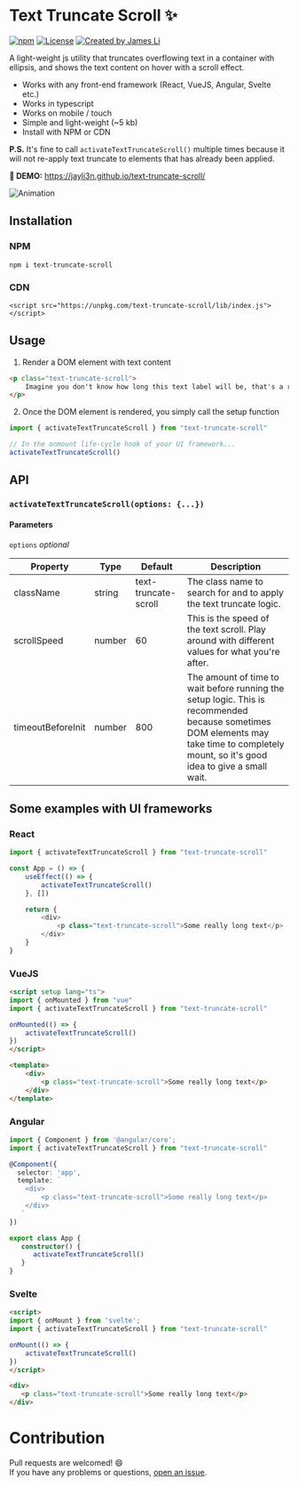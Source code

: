 # Text Truncate Scroll ✨

<a href="https://www.npmjs.com/package/text-truncate-scroll" rel="nofollow"><img src="https://img.shields.io/npm/v/text-truncate-scroll" alt="npm"></a>
<a href="https://opensource.org/licenses/MIT" rel="nofollow"><img src="https://img.shields.io/github/license/jayli3n/text-truncate-scroll" alt="License"></a>
<a href="https://github.com/jayli3n" rel="nofollow"><img src="https://img.shields.io/badge/created%20by-%40jayli3n-598fe5" alt="Created by James Li"></a>

A light-weight js utility that truncates overflowing text in a container with ellipsis, and shows the text content on hover with a scroll effect.

* Works with any front-end framework (React, VueJS, Angular, Svelte etc.)
* Works in typescript
* Works on mobile / touch
* Simple and light-weight (~5 kb)
* Install with NPM or CDN

**P.S.** It's fine to call `activateTextTruncateScroll()` multiple times because it will not re-apply text truncate to elements that has already been applied.

**🔗 DEMO:** https://jayli3n.github.io/text-truncate-scroll/

![Animation](https://user-images.githubusercontent.com/44139980/222964502-739b1397-addd-4ae3-bf57-1d5d77a19452.gif)


## Installation

### NPM
```
npm i text-truncate-scroll
```

### CDN
```
<script src="https://unpkg.com/text-truncate-scroll/lib/index.js"></script>
```

## Usage

1. Render a DOM element with text content

```html
<p class="text-truncate-scroll">
	Imagine you don't know how long this text label will be, that's a responsiveness headache 😭
</p>
```

2. Once the DOM element is rendered, you simply call the setup function
```ts
import { activateTextTruncateScroll } from "text-truncate-scroll"

// In the onmount life-cycle hook of your UI framework...
activateTextTruncateScroll()
```

## API

### `activateTextTruncateScroll(options: {...})`

#### Parameters

`options` *optional*

|Property|Type|Default|Description|
|------|----|-------|-----------|
|className|string|text-truncate-scroll|The class name to search for and to apply the text truncate logic.|
|scrollSpeed|number|60|This is the speed of the text scroll. Play around with different values for what you're after.|
|timeoutBeforeInit|number|800|The amount of time to wait before running the setup logic. This is recommended because sometimes DOM elements may take time to completely mount, so it's good idea to give a small wait.|

## Some examples with UI frameworks

### React

```ts
import { activateTextTruncateScroll } from "text-truncate-scroll"

const App = () => {
	useEffect(() => {
		activateTextTruncateScroll()
	}, [])

	return {
		<div>
			<p class="text-truncate-scroll">Some really long text</p>
		</div>
	}
}
```

### VueJS

```html
<script setup lang="ts">
import { onMounted } from "vue"
import { activateTextTruncateScroll } from "text-truncate-scroll"

onMounted(() => {
	activateTextTruncateScroll()
})
</script>

<template>
	<div>
		<p class="text-truncate-scroll">Some really long text</p>
	</div>
</template>
```

### Angular

```ts
import { Component } from '@angular/core';
import { activateTextTruncateScroll } from "text-truncate-scroll"

@Component({
  selector: 'app',
  template: `
	<div>
		<p class="text-truncate-scroll">Some really long text</p>
	</div>
   `
})

export class App {
   constructor() {
      activateTextTruncateScroll()
   }
}
```

### Svelte

```html
<script>
import { onMount } from 'svelte';
import { activateTextTruncateScroll } from "text-truncate-scroll"

onMount(() => {
	activateTextTruncateScroll()
})
</script>

<div>
   <p class="text-truncate-scroll">Some really long text</p>
</div>
```

# Contribution

Pull requests are welcomed! 😄
<br />
If you have any problems or questions, [open an issue](https://github.com/jayli3n/text-truncate-scroll/issues).
